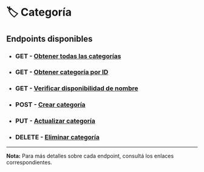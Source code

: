 # 🏷️ **Categoría**

## **Endpoints disponibles**

- ### **GET** - [Obtener todas las categorías](../endpoints/getAll.md)

- ### **GET** - [Obtener categoría por ID](../endpoints/getOne.md)

- ### **GET** - [Verificar disponibilidad de nombre](../endpoints/verifyNameAvailability.md)

- ### **POST** - [Crear categoría](../endpoints/create.md)

- ### **PUT** - [Actualizar categoría](../endpoints/update.md)

- ### **DELETE** - [Eliminar categoría](../endpoints/delete.md)

---

**Nota:** Para más detalles sobre cada endpoint, consultá los enlaces correspondientes.
